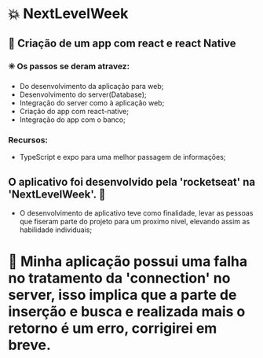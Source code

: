 # :boom: NextLevelWeek  

 ## :green_book: Criação de um app com react e react Native 

 ###  :eight_spoked_asterisk: Os passos se deram atravez:
  - Do desenvolvimento da aplicação para web;
  - Desenvolvimento do server(Database);
  - Integração do server como à  aplicação web;
  - Criação do app com react-native;
  - Integração do app com o banco;

### Recursos:
- TypeScript e expo para uma melhor passagem de informações;

 ## O aplicativo foi desenvolvido pela 'rocketseat' na 'NextLevelWeek'. :rocket:
- O desenvolvimento de aplicativo teve como finalidade, levar as pessoas que fiseram parte do projeto para um proximo nivel, elevando assim as habilidade individuais;

 # :red_circle:  Minha aplicação possui uma falha no tratamento da 'connection' no server, isso implica que a parte de inserção e busca e realizada mais o retorno é um erro, corrigirei em breve.
